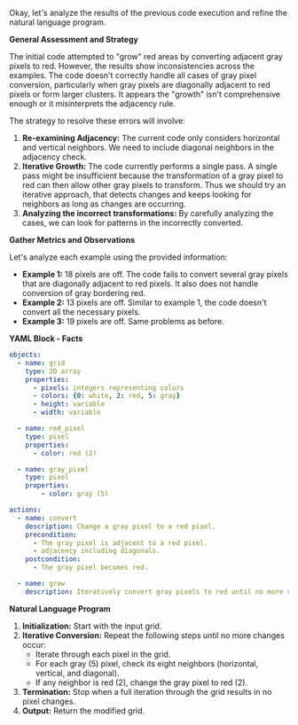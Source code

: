 Okay, let's analyze the results of the previous code execution and refine the natural language program.

**General Assessment and Strategy**

The initial code attempted to "grow" red areas by converting adjacent gray pixels to red. However, the results show inconsistencies across the examples. The code doesn't correctly handle all cases of gray pixel conversion, particularly when gray pixels are diagonally adjacent to red pixels or form larger clusters. It appears the "growth" isn't comprehensive enough or it misinterprets the adjacency rule.

The strategy to resolve these errors will involve:

1.  **Re-examining Adjacency:** The current code only considers horizontal and vertical neighbors. We need to include diagonal neighbors in the adjacency check.
2.  **Iterative Growth:** The code currently performs a single pass. A single pass might be insufficient because the transformation of a gray pixel to red can then allow other gray pixels to transform. Thus we should try an iterative approach, that detects changes and keeps looking for neighbors as long as changes are occurring.
3. **Analyzing the incorrect transformations:** By carefully analyzing the cases, we can look for patterns in the incorrectly converted.

**Gather Metrics and Observations**

Let's analyze each example using the provided information:

*   **Example 1:** 18 pixels are off. The code fails to convert several gray pixels that are diagonally adjacent to red pixels. It also does not handle conversion of gray bordering red.
*   **Example 2:** 13 pixels are off. Similar to example 1, the code doesn't convert all the necessary pixels.
*   **Example 3:** 19 pixels are off. Same problems as before.

**YAML Block - Facts**


```yaml
objects:
  - name: grid
    type: 2D array
    properties:
      - pixels: integers representing colors
      - colors: {0: white, 2: red, 5: gray}
      - height: variable
      - width: variable

  - name: red_pixel
    type: pixel
    properties:
      - color: red (2)

  - name: gray_pixel
    type: pixel
    properties:
        - color: gray (5)

actions:
  - name: convert
    description: Change a gray pixel to a red pixel.
    precondition:
      - The gray pixel is adjacent to a red pixel.
      - adjacency including diagonals.
    postcondition:
      - The gray pixel becomes red.

  - name: grow
    description: Iteratively convert gray pixels to red until no more conversions are possible.
```


**Natural Language Program**

1.  **Initialization:** Start with the input grid.
2.  **Iterative Conversion:** Repeat the following steps until no more changes occur:
    *   Iterate through each pixel in the grid.
    *   For each gray (5) pixel, check its eight neighbors (horizontal, vertical, and diagonal).
    *   If any neighbor is red (2), change the gray pixel to red (2).
3.  **Termination:** Stop when a full iteration through the grid results in no pixel changes.
4.  **Output:** Return the modified grid.
